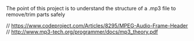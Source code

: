 The point of this project is to understand the structure of a .mp3 file to remove/trim parts safely


// https://www.codeproject.com/Articles/8295/MPEG-Audio-Frame-Header
// http://www.mp3-tech.org/programmer/docs/mp3_theory.pdf